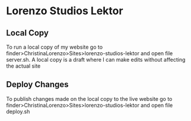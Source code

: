 # Lorenzo Studios Lektor

## Local Copy

 To run a local copy of my website go to finder>ChristinaLorenzo>Sites>lorenzo-studios-lektor and open file server.sh. A local copy is a draft where I can make edits without affecting the actual site

## Deploy Changes

To publish changes made on the local copy to the live website go to finder>ChristinaLorenzo>Sites>lorenzo-studios-lektor and open file deploy.sh

